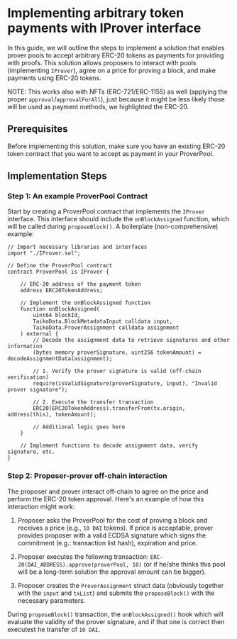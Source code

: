 # Implementing arbitrary token payments with IProver interface

In this guide, we will outline the steps to implement a solution that enables prover pools to accept arbitrary ERC-20 tokens as payments for providing with proofs. This solution allows proposers to interact with pools (implementing `IProver`), agree on a price for proving a block, and make payments using ERC-20 tokens.

NOTE: This works also with NFTs (ERC-721/ERC-1155) as well (applying the proper `approval`/`approvalForAll`), just because it might be less likely those will be used as payment methods, we highlighted the ERC-20.

## Prerequisites

Before implementing this solution, make sure you have an existing ERC-20 token contract that you want to accept as payment in your ProverPool.

## Implementation Steps

### Step 1: An example ProverPool Contract

Start by creating a ProverPool contract that implements the `IProver` interface. This interface should include the `onBlockAssigned` function, which will be called during `proposeBlock()`.
A boilerplate (non-comprehensive) example:

```solidity
// Import necessary libraries and interfaces
import "./IProver.sol";

// Define the ProverPool contract
contract ProverPool is IProver {

    // ERC-20 address of the payment token
    address ERC20TokenAddress;

    // Implement the onBlockAssigned function
    function onBlockAssigned(
        uint64 blockId,
        TaikoData.BlockMetadataInput calldata input,
        TaikoData.ProverAssignment calldata assignment
    ) external {
        // Decode the assignment data to retrieve signatures and other information
        (bytes memory proverSignature, uint256 tokenAmount) = decodeAssignmentData(assignment);

        // 1. Verify the prover signature is valid (off-chain verification)
        require(isValidSignature(proverSignature, input), "Invalid prover signature");

        // 2. Execute the transfer transaction
        ERC20(ERC20TokenAddress).transferFrom(tx.origin, address(this), tokenAmount);

        // Additional logic goes here
    }

    // Implement functions to decode assignment data, verify signature, etc.
}
```

### Step 2: Proposer-prover off-chain interaction

The proposer and prover interact off-chain to agree on the price and perform the ERC-20 token approval. Here's an example of how this interaction might work:

1. Proposer asks the ProverPool for the cost of proving a block and receives a price (e.g., `10 DAI` tokens). If price is acceptable, prover provides proposer with a valid ECDSA signature which signs the commitment (e.g.: transaction list hash), expiration and price.

2. Proposer executes the following transaction: `ERC-20(DAI_ADDRESS).approve(proverPool, 10)` (or if he/she thinks this pool will be a long-term solution the approval amount can be bigger).

3. Proposer creates the `ProverAssignment` struct data (obviously together with the `input` and `txList`) and submits the `proposeBlock()` with the necessary parameters.

During `proposeBlock()` transaction, the `onBlockAssigned()` hook which will evaluate the validity of the prover signature, and if that one is correct then executest he transfer of `10 DAI`.
